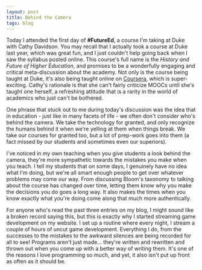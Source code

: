 ```yaml
---
layout: post
title: Behind the Camera
tags: blog
---
```

Today I attended the first day of **#FutureEd**, a course I'm taking at Duke
with Cathy Davidson. You may recall that I actually took a course at Duke last
year, which was great fun, and I just couldn't help going back when I saw the
syllabus posted online. This course's full name is the *History and Future of
Higher Education*, and promises to be a wonderfully engaging and critical
meta-discussion about the academy. Not only is the course being taught at Duke,
it's also being taught online on [Coursera][], which is super-exciting. Cathy's
rationale is that she can't fairly criticize MOOCs until she's taught one
herself, a refreshing attitude that is a rarity in the world of academics who
just can't be bothered.

One phrase that stuck out to me during today's discussion was the idea that
in education - just like in many facets of life - we often don't consider who's
behind the camera. We take the technology for granted, and only recognize the
humans behind it when we're yelling at them when things break. We take our
courses for granted too, but a lot of prep-work goes into them (a fact missed
by our students and sometimes even our superiors).

I've noticed in my own teaching when you give students a look behind the camera,
they're more sympathetic towards the mistakes you make when you teach. I tell
my students that on some days, I genuinely have no idea what I'm doing, but we're
all smart enough people to get over whatever problems may come our way. From
discussing Bloom's taxonomy to talking about the course has changed over time,
letting them know why you make the decisions you do goes a long way. It also 
makes the times when you know exactly what you're doing come along that much more
authentically.

For anyone who's read the past three entries on my blog, I might sound like a
broken record saying this, but this is exactly why I started streaming game
development on my website. I set up a routine where every night, I stream a couple
of hours of uncut game development. Everything I do, from the successes to the
mistakes to the awkward silences are being recorded for all to see! Programs
aren't just made... they're written and rewritten and thrown out when you come
up with a better way of writing them. It's one of the reasons I love programming
so much, and yet, it also isn't put up front as often as it should be.


[Coursera]: https://www.coursera.org/course/highered

